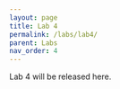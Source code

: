 ```yaml
---
layout: page
title: Lab 4
permalink: /labs/lab4/
parent: Labs
nav_order: 4
---
```


Lab 4 will be released here.

